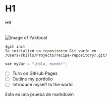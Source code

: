 # H1
###### H6

![Image of Yaktocat](https://octodex.github.com/images/yaktocat.png)

```
$git init
Se inicializó un repositorio Git vacío en /Users/skills/Projects/recipe-repository/.git/
```

``` javascript
var myVar = "¡Hola, mundo!";
```

- [ ] Turn on GitHub Pages
- [ ] Outline my portfolio
- [ ] Introduce myself to the world

Esto es una prueba de markdown
